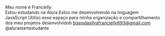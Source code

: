 Meu nome é Francielly                 
Estou estudando na Alura
Estou me desenvolvendo na linguagem JavaScript
Utilizo esse espaço para minha organização e compartilhamento dos meu projetos desenvolvidob
bispodasilvafrancielly693@gmail.com 
@alurastartestudante



